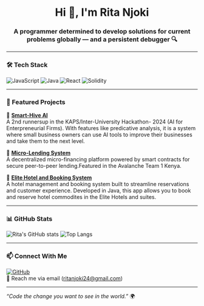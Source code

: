 <h1 align="center">Hi 👋, I'm Rita Njoki</h1>
<h3 align="center">A programmer determined to develop solutions for current problems globally — and a persistent debugger 🔍</h3>

---

### 🛠️ Tech Stack
![JavaScript](https://img.shields.io/badge/-JavaScript-F7DF1E?style=flat&logo=javascript&logoColor=black)
![Java](https://img.shields.io/badge/-Java-007396?style=flat&logo=java&logoColor=white)
![React](https://img.shields.io/badge/-React-61DAFB?style=flat&logo=react&logoColor=black)
![Solidity](https://img.shields.io/badge/-Solidity-363636?style=flat&logo=solidity&logoColor=white)

---

### 🚀 Featured Projects

🔹 **[Smart-Hive AI](https://github.com/rita-2424/Smart-Hive-AI)**  
A 2nd runnersup in the KAPS/Inter-University Hackathon- 2024 (AI for Enterpreneurial Firms).
With features like predicative analysis, it is a system where small business owners can use AI tools to improve their businesses and take them to the next level.

🔹 **[Micro-Lending System](https://github.com/rita-2424/micro-lending-system)**  
A decentralized micro-financing platform powered by smart contracts for secure peer-to-peer lending.Featured in the Avalanche Team 1 Kenya.

🔹 **[Elite Hotel and Booking System](https://github.com/rita-2424/elite)**  
A hotel management and booking system built to streamline reservations and customer experience. Developed in Java, this app allows you to book and reserve hotel commodites in the Elite Hotels and suites.

---

### 📊 GitHub Stats

![Rita's GitHub stats](https://github-readme-stats.vercel.app/api?username=rita-2424&show_icons=true&theme=radical)
![Top Langs](https://github-readme-stats.vercel.app/api/top-langs/?username=rita-2424&layout=compact&theme=radical)

---

### 📫 Connect With Me

[![GitHub](https://img.shields.io/badge/GitHub-%23121011.svg?style=flat&logo=github&logoColor=white)](https://github.com/rita-2424)  
📧 Reach me via email (ritanjoki24@gmail.com)

---

*“Code the change you want to see in the world.”* 🌍

